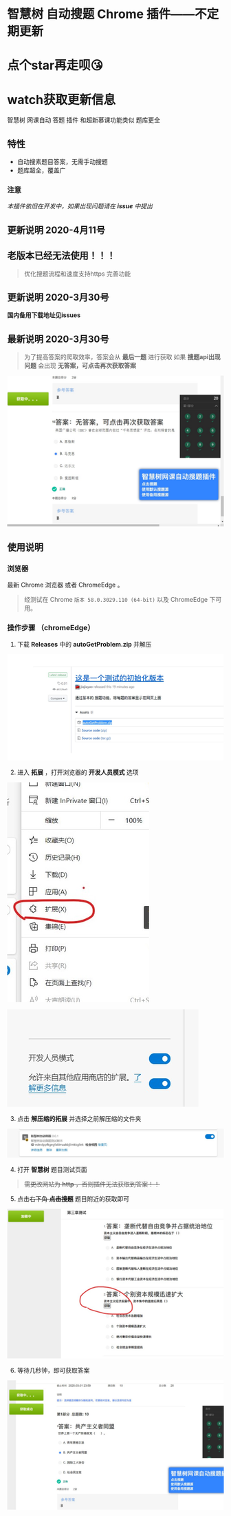 # 智慧树 自动搜题 Chrome 插件——不定期更新
# 点个star再走呗😘
# watch获取更新信息
智慧树 网课自动 答题 插件 和超新慕课功能类似 题库更全
## 特性

- 自动搜素题目答案，无需手动搜题
- 题库超全，覆盖广

### 注意

_本插件依旧在开发中，如果出现问题请在 **issue** 中提出_

## 更新说明 2020-4月11号 
## 老版本已经无法使用！！！
> 优化搜题流程和速度支持https
完善功能

## 更新说明 2020-3月30号
**国内备用下载地址见issues**

## 最新说明 2020-3月30号
> 为了提高答案的爬取效率，答案会从 __最后一题__ 进行获取
如果 __搜题api出现问题__ 会出现 __无答案，可点击再次获取答案__ 

![](智慧树网自动搜题/img/9.jpg)




## 使用说明

### 浏览器

最新 Chrome 浏览器 或者 ChromeEdge 。

> 经测试在 Chrome `版本 58.0.3029.110 (64-bit)` 以及 ChromeEdge 下可用。

### 操作步骤 （chromeEdge）

1. 下载 **Releases** 中的 **autoGetProblem.zip** 并解压

![](智慧树网自动搜题/img/8.jpg)

2. 进入 **拓展** ，打开浏览器的 **开发人员模式** 选项

![img](智慧树网自动搜题/img/4.jpg)

![img](智慧树网自动搜题/img/5.jpg)

3. 点击 **解压缩的拓展** 并选择之前解压缩的文件夹

![img](智慧树网自动搜题/img/6.jpg)

4. 打开 **智慧树** 题目测试页面

> ~~需更改网站为 **http** ，否则插件无法获取到答案！！~~


5. 点击~~右下角 **点击搜题**~~ 题目附近的获取即可


![img](智慧树网自动搜题/img/2.jpeg)


6. 等待几秒钟，即可获取答案

![img](智慧树网自动搜题/img/3.jpg)

